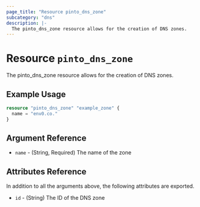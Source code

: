 ```yaml
---
page_title: "Resource pinto_dns_zone"
subcategory: "dns"
description: |-
  The pinto_dns_zone resource allows for the creation of DNS zones.
---
```


# Resource `pinto_dns_zone`

The pinto_dns_zone resource allows for the creation of DNS zones.

## Example Usage

```terraform
resource "pinto_dns_zone" "example_zone" {
  name = "env0.co."
}
```

## Argument Reference

- `name` - (String, Required) The name of the zone

## Attributes Reference

In addition to all the arguments above, the following attributes are exported.

- `id` - (String) The ID of the DNS zone
